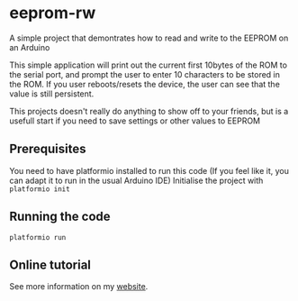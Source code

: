 # eeprom-rw
A simple project that demontrates how to read and write to the EEPROM on an Arduino

This simple application will print out the current first 10bytes of the ROM to the serial port, and prompt the user to enter 10 characters to be stored in the ROM.
If you user reboots/resets the device, the user can see that the value is still persistent.

This projects doesn't really do anything to show off to your friends, but is a usefull start if you need to save settings or other values to EEPROM

## Prerequisites
You need to have platformio installed to run this code (If you feel like it, you can adapt it to run in the usual Arduino IDE)
Initialise the project with
```platformio init```

## Running the code
```platformio run```

## Online tutorial
See more information on my [website](http://www.trojanc.co.za/2015/07/13/learn-arduino-readwrite-eeprom/).
